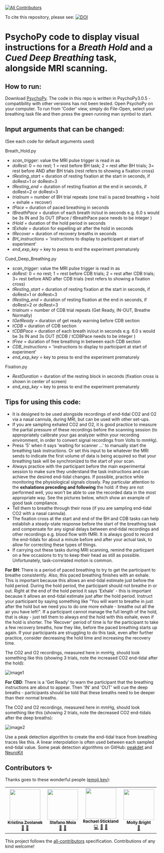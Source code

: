 <!-- ALL-CONTRIBUTORS-BADGE:START - Do not remove or modify this section -->
[![All Contributors](https://img.shields.io/badge/all_contributors-13-orange.svg?style=flat-square)](#contributors)
<!-- ALL-CONTRIBUTORS-BADGE:END -->

To cite this repository, please see: 
[![DOI](https://zenodo.org/badge/223283087.svg)](https://zenodo.org/badge/latestdoi/223283087)

PsychoPy code to display visual instructions for a _Breath Hold_ and a _Cued Deep Breathing_ task, alongside MRI scanning.
==============

How to run:
--------------
Download [PsychoPy](https://www.psychopy.org/). The code in this repo is written in PsychoPy3.0.5 - compatibility with other versions has not been tested.
Open PsychoPy on your computer. To run from 'Coder' view, simply do File-Open, select your breathing task file and then press the green running man symbol to start.

Input arguments that can be changed:
--------------
(See each code for default arguments used)

Breath_Hold.py

- _scan_trigger:_ value the MRI pulse trigger is read in as
- _doRest:_ 0 = no rest; 1 = rest before BH task; 2 = rest after BH trials; 3= rest before AND after BH trials (rest refers to showing a fixation cross)
- _tResting_start_ = duration of resting fixation at the start in seconds, if doRest=1 or doRest=3
- _tResting_end_ = duration of resting fixation at the end in seconds, if doRest=2 or doRest=3
- _trialnum_ = number of BH trial repeats (one trail is paced breathing + hold + exhale + recover)
- _tPace_ = duration of paced breathing in seconds
- _tBreathPace_ = duration of each breath in/out in seconds e.g. 6.0 s would be 3s IN and 3s OUT (tPace / tBreathPace pace needs to be integer )
- _tHold_ = duration of the hold period in seconds
- _tExhale_ = duration for expelling air after the hold in seconds
- _tRecover_ = duration of recovery breaths in seconds
- _BH_instructions_ = 'instructions to display to participant at start of experiment'
- _end_exp_key_ = key to press to end the experiment prematurely

Cued_Deep_Breathing.py

- _scan_trigger:_ value the MRI pulse trigger is read in as
- _doRest:_ 0 = no rest; 1 = rest before CDB trials; 2 = rest after CDB trials; 3= rest before AND after CDB trials (rest refers to showing a fixation cross)
- _tResting_start_ = duration of resting fixation at the start in seconds, if doRest=1 or doRest=3
- _tResting_end_ = duration of resting fixation at the end in seconds, if doRest=2 or doRest=3
- _trialnum_ = number of CDB trial repeats (Get Ready, IN-OUT, Breathe Normally)
- _tGetReady_ = duration of get ready warning before CDB section
- _tCDB_ = duration of CDB section
- _tCDBPace_ = duration of each breath in/out in seconds e.g. 6.0 s would be 3s IN and 3s OUT (tCDB / tCDBPace needs to be integer )
- _tFree_ = duration of free breathing in between each CDB section
- _CDB_instructions_ = 'instructions to display to participant at start of experiment'
- _end_exp_key_ = key to press to end the experiment prematurely

Fixation.py

- _RestDuration_ = duration of the resting block in seconds (fixation cross is shown in center of screen)
- _end_exp_key_ = key to press to end the experiment prematurely


Tips for using this code:
--------------

- It is designed to be used alongside recordings of end-tidal CO2 and O2 via a nasal cannula, during MRI, but can be used with other set-ups.
- If you are sampling exhaled CO2 and O2, it is good practice to measure the partial pressure of these recordings before the scanning session (to appropriately calibrate your gas analyzer within your recording environment, in order to convert signal recordings from Volts to mmHg).
- Press '5' when it says 'waiting for scanner ...' to manually start the breathing task instructions. Or set this input to be whatever the MRI sends to indicate the first volume of data is being acquired so that your breathing task will be synchronized to the start of your scan. 
- Always practice with the participant before the main experimental session to make sure they understand the task instructions and can achieve the desired end-tidal changes. If possible, practice while monitoring the physiological signals closely. Pay particular attention to the **exhalations preceding and following** the hold: if they are not performed well, you won't be able to use the recorded data in the most appropriate way. See the pictures below, which show an example of good task compliance. 
- Tell them to breathe through their nose (if you are sampling end-tidal CO2 with a nasal cannula). 
- The fixation cross at the start and end of the BH and CDB tasks can help establish a steady-state response before the start of the breathing task and compensate for any signal delays between end-tidal recordings and other recordings e.g. blood flow with fMRI. It is always good to record the end-tidals for about a minute before and after your actual task, to allow for correcting these types of things.
- If carrying out these tasks during MRI scanning, remind the particpant on a few occasions to try to keep their head as still as possible. Unfortunately, task-correlated motion is common.

**For BH**: There is a period of paced breathing to try to get the participant to breathe consistently. Also, this paced breathing finishes with an exhale. This is important because this allows an end-tidal estimate just before the hold period. During the hold period, the participant should not breathe in or out. Right at the end of the hold period it says 'Exhale' - this is important because it allows an end-tidal estimate just after the hold period. Instruct your participant by saying something like "You will want to breathe in just after the hold but we need you to do one more exhale - breathe out all the air you have left!". If a participant cannot manage the full length of the hold, that is okay - just tell them to always end the hold with this exhale, even if the hold is shorter. The 'Recover' period of time is for the participant to take a few recovery breaths, how they like, before the paced breathing starts up again. If your participants are struggling to do this task, even after further practice, consider decreasing the hold time and increasing the recovery time. 

The CO2 and O2 recordings, measured here in mmHg, should look something like this (showing 3 trials, note the increased CO2 end-tidal after the hold):

![image1](https://github.com/RayStick/BreathingTasks_PsychoPy/blob/main/BH_BreathingTrace.png)

**For CBD**: There is a 'Get Ready' to warn the participant that the breathing instructions are about to appear. Then 'IN' and 'OUT' will cue the deep breaths - participants should be told that these breaths need to be deeper than their normal breaths. 

The CO2 and O2 recordings, measured here in mmHg, should look something like this (showing 2 trials, note the decreased CO2 end-tidals after the deep breaths):

![image2](https://github.com/RayStick/BreathingTasks_PsychoPy/blob/main/CDB_BreathingTrace.png)

Use a peak detection algorithm to create the end-tidal trace from breathing traces like this. A linear interpolation is often used between each sampled end-tidal value. Some peak detection algorithms on GitHub: [peakdet](https://github.com/physiopy/peakdet) and [NeuroKit](https://github.com/neuropsychology/NeuroKit)


## Contributors ✨

Thanks goes to these wonderful people ([emoji key](https://allcontributors.org/docs/en/emoji-key)):

<!-- ALL-CONTRIBUTORS-LIST:START - Do not remove or modify this section -->
<!-- prettier-ignore-start -->
<!-- markdownlint-disable -->
<table>
  <tr>
    <td align="center"><a href="https://github.com/kristinazvolanek"><img src="https://avatars.githubusercontent.com/u/54590158?v=4?s=100" width="100px;" alt=""/><br /><sub><b>Kristina Zvolanek</b></sub></a><br /><a href="https://github.com/RayStick/BreathingTasks_PsychoPy/pulls?q=is%3Apr+reviewed-by%3Akristinazvolanek" title="Reviewed Pull Requests">👀</a> <a href="#ideas-kristinazvolanek" title="Ideas, Planning, & Feedback">🤔</a></td>
    <td align="center"><a href="https://github.com/smoia"><img src="https://avatars.githubusercontent.com/u/35300580?v=4?s=100" width="100px;" alt=""/><br /><sub><b>Stefano Moia</b></sub></a><br /><a href="https://github.com/RayStick/BreathingTasks_PsychoPy/pulls?q=is%3Apr+reviewed-by%3Asmoia" title="Reviewed Pull Requests">👀</a> <a href="#ideas-smoia" title="Ideas, Planning, & Feedback">🤔</a></td>
    <td align="center"><a href="http://linkedin.com/in/rstickland-phd"><img src="https://avatars.githubusercontent.com/u/50215726?v=4?s=100" width="100px;" alt=""/><br /><sub><b>Rachael Stickland</b></sub></a><br /><a href="https://github.com/RayStick/BreathingTasks_PsychoPy/commits?author=RayStick" title="Code">💻</a> <a href="#ideas-RayStick" title="Ideas, Planning, & Feedback">🤔</a> <a href="https://github.com/RayStick/BreathingTasks_PsychoPy/commits?author=RayStick" title="Documentation">📖</a></td>
    <td align="center"><a href="http://brightlab.northwestern.edu"><img src="https://avatars.githubusercontent.com/u/32640425?v=4?s=100" width="100px;" alt=""/><br /><sub><b>Molly Bright</b></sub></a><br /><a href="#ideas-BrightMG" title="Ideas, Planning, & Feedback">🤔</a></td>
  </tr>
</table>

<!-- markdownlint-restore -->
<!-- prettier-ignore-end -->

<!-- ALL-CONTRIBUTORS-LIST:END -->

This project follows the [all-contributors](https://github.com/all-contributors/all-contributors) specification. Contributions of any kind welcome!
